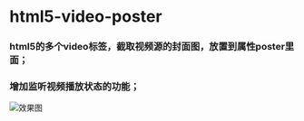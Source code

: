 # html5-video-poster

### html5的多个video标签，截取视频源的封面图，放置到属性poster里面；

### 增加监听视频播放状态的功能；

![效果图](http://wx2.sinaimg.cn/mw690/6ecf2da3gy1fpnvibkn1tj20zu0k5dp5.jpg)